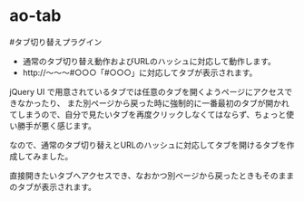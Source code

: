 ao-tab
==========

#タブ切り替えプラグイン

* 通常のタブ切り替え動作およびURLのハッシュに対応して動作します。
* http://～～～#○○○「#○○○」に対応してタブが表示されます。

jQuery UI で用意されているタブでは任意のタブを開くようページにアクセスできなかったり、 また別ページから戻った時に強制的に一番最初のタブが開かれてしまうので、自分で見たいタブを再度クリックしなくてはならず、ちょっと使い勝手が悪く感じます。

なので、通常のタブ切り替えとURLのハッシュに対応してタブを開けるタブを作成してみました。

直接開きたいタブへアクセスでき、なおかつ別ページから戻ったときもそのままのタブが表示されます。